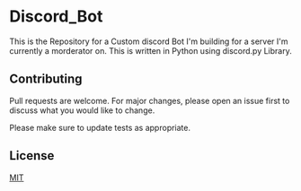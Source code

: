 # Discord_Bot
This is the Repository for a Custom discord Bot I'm building for a server I'm currently a morderator on. This is written in Python using discord.py Library.

## Contributing
Pull requests are welcome. For major changes, please open an issue first to discuss what you would like to change.

Please make sure to update tests as appropriate.

## License
[MIT](https://github.com/themayankjha/Discord_Bot/blob/master/LICENSE)
